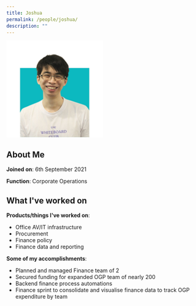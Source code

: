 ```yaml
---
title: Joshua
permalink: /people/joshua/
description: ""
---
```

<img src="/images/headshots/Joshua.jpg" alt="Joshua" style="width:50%;margin-left:0">

## About Me
**Joined on**: 6th September 2021

**Function**: Corporate Operations

## What I've worked on

**Products/things I've worked on**: 
* Office AV/IT infrastructure
* Procurement
* Finance policy
* Finance data and reporting

**Some of my accomplishments**:
*   Planned and managed Finance team of 2
*   Secured funding for expanded OGP team of nearly 200
*   Backend finance process automations
*   Finance sprint to consolidate and visualise finance data to track OGP expenditure by team